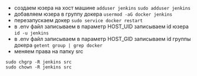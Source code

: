 - создаем юзера на хост машине ```adduser jenkins``` ```sudo adduser jenkins```
- добавляем юзера в группу докера ```usermod -aG docker jenkins```
- перезапускаем докер ```sudo service docker restart```
- в .env файл записываем в параметр HOST_UID записываем id юзера ```id -u jenkins```
- в .env файл записываем в параметр HOST_GID записываем id группы докера ```getent group | grep docker```
- меняем права на папку src 
```
sudo chgrp -R jenkins src
sudo chown -R jenkins src
```